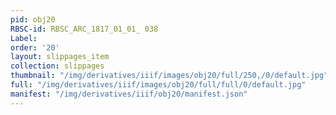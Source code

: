 ```yaml
---
pid: obj20
RBSC-id: RBSC_ARC_1817_01_01_ 038
Label:
order: '20'
layout: slippages_item
collection: slippages
thumbnail: "/img/derivatives/iiif/images/obj20/full/250,/0/default.jpg"
full: "/img/derivatives/iiif/images/obj20/full/full/0/default.jpg"
manifest: "/img/derivatives/iiif/obj20/manifest.json"
---
```

